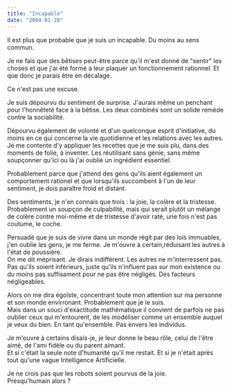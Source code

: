```yaml
---
title: "Incapable"
date: "2004-01-28"
---
```


Il est plus que probable que je suis un incapable. Du moins au sens commun.

Je ne fais que des bêtises peut-être parce qu'il m'est donné de "sentir" les choses et que j'ai été formé à leur plaquer un fonctionnement rationnel. Et que donc je parais être en décalage.

Ce n'est pas une excuse.

Je suis dépourvu du sentiment de surprise. J'aurais même un penchant pour l'honnêteté face à la bêtise. Les deux combinés sont un solide remède contre la sociabilité.

Dépourvu également de volonté et d'un quelconque esprit d'initiative, du moins en ce qui concerne la vie quotidienne et les relations avec les autres. Je me contente d'y appliquer les recettes que je me suis plu, dans des moments de folie, à inventer. Les réutilisant sans génie, sans même soupçonner qu'ici ou là j'ai oublié un ingrédient essentiel.

Probablement parce que j'attend des gens qu'ils aient également un comportement rationel et que lorsqu'ils succombent à l'un de leur sentiment, je dois paraître froid et distant.

Des sentiments, je n'en connais que trois : la joie, la colère et la tristesse. Probablement un soupçon de culpabilité, mais qui serait plutôt un mélange de colère contre moi-même et de tristesse d'avoir raté, une fois n'est pas coutume, le coche.

Persuadé que je suis de vivre dans un monde régit par des lois immuables, j'en oublie les gens, je me ferme. Je m'ouvre à certain,réduisant les autres à l'état de poussière.  
On me dit méprisant. Je dirais indifférent. Les autres ne m'interressent pas. Pas qu'ils soient inférieurs, juste qu'ils n'influent pas sur mon existence ou du moins pas suffisament pour ne pas être négligés. Des facteurs négligeables.

Alors on me dira égoïste, concentrant toute mon attention sur ma personne et son monde envirronant. Probablement que je le suis.  
Mais dans un souci d'exactitude mathématique il convient de parfois ne pas oublier ceux qui m'entourent, de les modéliser comme un ensemble auquel je veux du bien. En tant qu'ensemble. Pas envers les individus.

Je m'ouvre à certains disais-je, je leur donne le beau rôle, celui de l'être aimé, de l'ami fidèle ou du parent aimant.  
Et si c'était la seule note d'humanité qu'il me restait. Et si je n'était après tout qu'une vague Intelligence Artificielle.

Je ne crois pas que les robots soient pourvus de la joie.  
Presqu'humain alors ?
